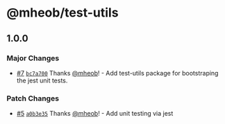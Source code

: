 # @mheob/test-utils

## 1.0.0
### Major Changes



- [#7](https://github.com/mheob/react-ui-library/pull/7) [`bc7a700`](https://github.com/mheob/react-ui-library/commit/bc7a700fbf4611acfbf2320882dda7d7ff3cfb12) Thanks [@mheob](https://github.com/mheob)! - Add test-utils package for bootstraping the jest unit tests.


### Patch Changes



- [#5](https://github.com/mheob/react-ui-library/pull/5) [`a0b3e35`](https://github.com/mheob/react-ui-library/commit/a0b3e356956f5f392f56a2a1215a8170e63271cb) Thanks [@mheob](https://github.com/mheob)! - Add unit testing via jest
